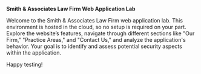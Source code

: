 **Smith & Associates Law Firm Web Application Lab**

Welcome to the Smith & Associates Law Firm web application lab. This environment is hosted in the cloud, so no setup is required on your part. Explore the website’s features, navigate through different sections like "Our Firm," "Practice Areas," and "Contact Us," and analyze the application's behavior. Your goal is to identify and assess potential security aspects within the application.

Happy testing!